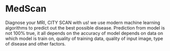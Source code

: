 # MedScan
Diagnose your MRI, CITY SCAN with us! we use modern machine learning algorithms to predict out the best possible disease.
Prediction from model is not 100% true, it all depends on the accuracy of model depends on data on which model is train
on, quality of training data, quality of input image, type of disease and other factors.
